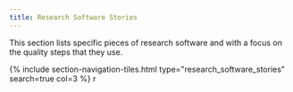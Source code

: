 ```yaml
---
title: Research Software Stories 
---
```


This section lists specific pieces of research software and with a focus on the quality steps that they use. 


{% include section-navigation-tiles.html type="research_software_stories" search=true col=3 %}
r

